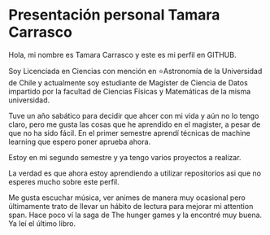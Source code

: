 # Presentación personal Tamara Carrasco 

Hola, mi nombre es Tamara Carrasco y este es mi perfil en GITHUB.

Soy Licenciada en Ciencias con mención en ⭐Astronomía de la Universidad de Chile y actualmente soy estudiante de Magíster de Ciencia de Datos impartido por la facultad de Ciencias Físicas y Matemáticas de la misma universidad.

Tuve un año sabático para decidir que ahcer con mi vida y aún no lo tengo claro, pero me gusta las cosas que he aprendido en el magister, a pesar de que no ha sido fácil. En el primer semestre aprendí técnicas de machine learning que espero poner aprueba ahora.

Estoy en mi segundo semestre y ya tengo varios proyectos a realizar.

La verdad es que ahora estoy aprendiendo a utilizar repositorios asi que no esperes mucho sobre este perfil.

Me gusta escuchar música, ver animes de manera muy ocasional pero últimamente trato de llevar un hábito de lectura para mejorar mi attention span. Hace poco ví la saga de The hunger games y la encontré muy buena. Ya leí el último libro.
